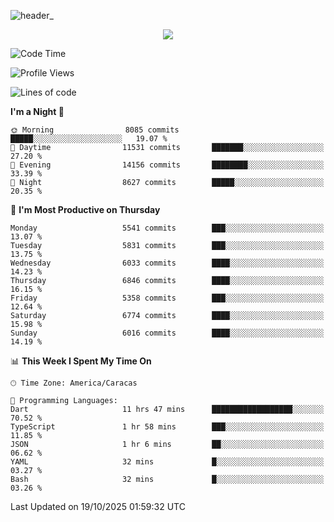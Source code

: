 ![header_](https://github.com/user-attachments/assets/4010d822-ccdc-4198-b608-18c773338d18)


<p align="center">
  <a href="http://www.github.com/thevacs">
    <img src="https://github-readme-streak-stats.herokuapp.com/?user=thevacs&stroke=ffffff&background=1c1917&ring=0891b2&fire=0891b2&currStreakNum=ffffff&currStreakLabel=0891b2&sideNums=ffffff&sideLabels=ffffff&dates=ffffff&hide_border=true" />
  </a>
</p>

<!--START_SECTION:waka-->
![Code Time](http://img.shields.io/badge/Code%20Time-3%2C692%20hrs%2040%20mins-blue)

![Profile Views](http://img.shields.io/badge/Profile%20Views-1-blue)

![Lines of code](https://img.shields.io/badge/From%20Hello%20World%20I%27ve%20Written-9.9%20million%20lines%20of%20code-blue)

**I'm a Night 🦉** 

```text
🌞 Morning                8085 commits        █████░░░░░░░░░░░░░░░░░░░░   19.07 % 
🌆 Daytime                11531 commits       ███████░░░░░░░░░░░░░░░░░░   27.20 % 
🌃 Evening                14156 commits       ████████░░░░░░░░░░░░░░░░░   33.39 % 
🌙 Night                  8627 commits        █████░░░░░░░░░░░░░░░░░░░░   20.35 % 
```
📅 **I'm Most Productive on Thursday** 

```text
Monday                   5541 commits        ███░░░░░░░░░░░░░░░░░░░░░░   13.07 % 
Tuesday                  5831 commits        ███░░░░░░░░░░░░░░░░░░░░░░   13.75 % 
Wednesday                6033 commits        ████░░░░░░░░░░░░░░░░░░░░░   14.23 % 
Thursday                 6846 commits        ████░░░░░░░░░░░░░░░░░░░░░   16.15 % 
Friday                   5358 commits        ███░░░░░░░░░░░░░░░░░░░░░░   12.64 % 
Saturday                 6774 commits        ████░░░░░░░░░░░░░░░░░░░░░   15.98 % 
Sunday                   6016 commits        ████░░░░░░░░░░░░░░░░░░░░░   14.19 % 
```


📊 **This Week I Spent My Time On** 

```text
🕑︎ Time Zone: America/Caracas

💬 Programming Languages: 
Dart                     11 hrs 47 mins      ██████████████████░░░░░░░   70.52 % 
TypeScript               1 hr 58 mins        ███░░░░░░░░░░░░░░░░░░░░░░   11.85 % 
JSON                     1 hr 6 mins         ██░░░░░░░░░░░░░░░░░░░░░░░   06.62 % 
YAML                     32 mins             █░░░░░░░░░░░░░░░░░░░░░░░░   03.27 % 
Bash                     32 mins             █░░░░░░░░░░░░░░░░░░░░░░░░   03.26 % 
```


 Last Updated on 19/10/2025 01:59:32 UTC
<!--END_SECTION:waka-->
